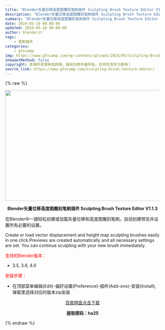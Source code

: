 ```yaml
---
title: "Blender矢量位移高度图雕刻笔刷插件 Sculpting Brush Texture Editor V1.1.3"
description: "Blender矢量位移高度图雕刻笔刷插件 Sculpting Brush Texture Editor V1.1.3 在Blender中一键轻松创建或加载矢量位移和高度图雕刻笔刷。自动创建预览并设置所..."
summary: "Blender矢量位移高度图雕刻笔刷插件 Sculpting Brush Texture Editor V1.1.3 在Blender中一键轻松创建或加载矢量位移和高度图雕刻笔刷。自动创建预览并设置所..."
date: 2024-05-16 00:00:00
updated: 2024-05-16 00:00:00
author: blenderit
tags: 
    - 笔刷插件
categories:
    - gfxcamp
img: https://www.gfxcamp.com/wp-content/uploads/2024/05/Sculpting-Brush-Texture-Editor.jpg
showGetMethod: false
copyright: 本插件资源来自网络，版权归原作者所有，仅供交流学习使用！
source_link: https://www.gfxcamp.com/sculpting-brush-texture-editor/
---
```


{% raw %}
<div><p><img decoding="async" class="aligncenter size-full wp-image-121389" src="https://www.gfxcamp.com/wp-content/uploads/2024/05/Sculpting-Brush-Texture-Editor.jpg" data-src="https://www.gfxcamp.com/wp-content/uploads/2024/05/Sculpting-Brush-Texture-Editor.jpg" alt="" width="640" height="360" data-srcset="https://www.gfxcamp.com/wp-content/uploads/2024/05/Sculpting-Brush-Texture-Editor.jpg 640w, https://www.gfxcamp.com/wp-content/uploads/2024/05/Sculpting-Brush-Texture-Editor-150x84.jpg 150w" data-sizes="(max-width: 640px) 100vw, 640px"></p><p style="text-align: center;"><strong>Blender矢量位移高度图雕刻笔刷插件 Sculpting Brush Texture Editor V1.1.3</strong></p><p>在Blender中一键轻松创建或加载矢量位移和高度图雕刻笔刷。自动创建预览并设置所有必要的设置。</p><p>Create or load vector displacement and height map sculpting brushes easily in one click.Previews are created automatically and all necessary settings are set. You can continue sculpting with your new brush immediately.</p><p style="text-align: left;"><span style="color: #ff0000;">支持的Blender版本：</span></p><ul>
<li style="text-align: left;">3.5, 3.6, 4.0</li>
</ul><p><span style="color: #ff0000;">安装步骤：</span></p><ul>
<li>在顶部菜单编辑(Edit)-偏好设置(Preference)-插件(Add-ons)-安装(Install),弹窗里选择对应的版本zip安装</li>
</ul><p style="text-align: center;"><a class="maxbutton-3 maxbutton maxbutton-baidu" target="_blank" rel="noopener" href="https://pan.baidu.com/s/1T9M9x9hbiieoWD8Rh3XLnQ?pwd=ha25"><span class="mb-text">百度网盘点击下载</span></a></p><p style="text-align: center;"><strong>提取密码：ha25</strong></p></div>
<div style="display: none">gfxcamp</div>
{% endraw %}